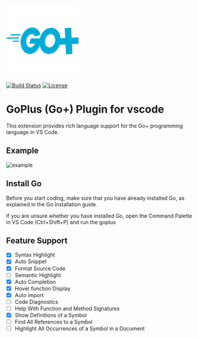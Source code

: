 ![logo](./images/icon.png)

[![Build Status](https://travis-ci.org/gopcode/vscode-goplus.svg?branch=master)](https://travis-ci.org/github/gopcode/vscode-goplus)
[![License](https://img.shields.io/badge/license-Apache-blue.svg)](https://raw.githubusercontent.com/gopcode/vscode-goplus/master/LICENSE)

# GoPlus (Go+) Plugin for vscode

This extension provides rich language support for the Go+ programming language in VS Code.

## Example

![example](https://github.com/gopcode/vscode-goplus/blob/master/images/example3.gif)

## Install Go
Before you start coding, make sure that you have already installed Go, as explained in the Go installation guide.

If you are unsure whether you have installed Go, open the Command Palette in VS Code (Ctrl+Shift+P) and run the goplus

## Feature Support

- [x] Syntax Highlight 
- [x] Auto Snippet 
- [x] Format Source Code
- [ ] Semantic Highlight
- [x] Auto Completion
- [x] Hover function Display
- [X] Auto import
- [ ] Code Diagnostics
- [ ] Help With Function and Method Signatures
- [x] Show Definitions of a Symbol
- [ ] Find All References to a Symbol
- [ ] Highlight All Occurrences of a Symbol in a Document
